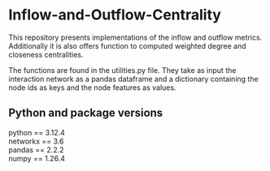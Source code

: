 # Inflow-and-Outflow-Centrality

This repository presents implementations of the inflow and outflow metrics. Additionally it is also offers function to computed weighted degree and closeness centralities.

The functions are found in the utilities.py file. They take as input the interaction network as a pandas dataframe and a dictionary containing the node ids as keys and the node features as values.

## Python and package versions
python == 3.12.4  
networkx == 3.6  
pandas == 2.2.2  
numpy == 1.26.4   
